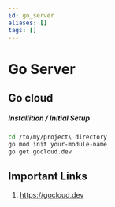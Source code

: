 ```yaml
---
id: go_server
aliases: []
tags: []
---
```


# Go Server

## Go cloud

##### Installition / Initial Setup

```bash
cd /to/my/project\ directory
go mod init your-module-name
go get gocloud.dev
```

## Important Links

1. https://gocloud.dev
